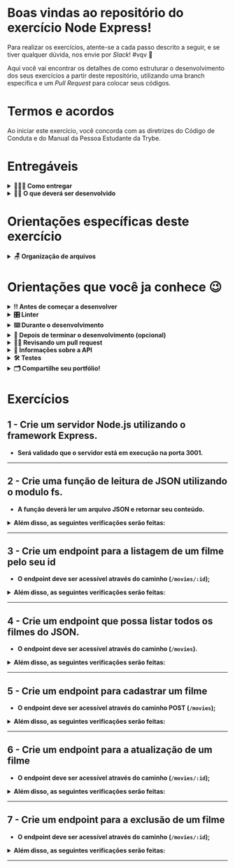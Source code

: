 # Boas vindas ao repositório do exercício Node Express!

Para realizar os exercícios, atente-se a cada passo descrito a seguir, e se tiver qualquer dúvida, nos envie por _Slack_! #vqv 🚀

Aqui você vai encontrar os detalhes de como estruturar o desenvolvimento dos seus exercícios a partir deste repositório, utilizando uma branch específica e um _Pull Request_ para colocar seus códigos.

# Termos e acordos

Ao iniciar este exercício, você concorda com as diretrizes do Código de Conduta e do Manual da Pessoa Estudante da Trybe.

# Entregáveis

<details>
  <summary><strong>🤷🏽‍♀️ Como entregar</strong></summary><br />

  Para entregar os seus exercícios você deverá criar um *Pull Request* neste repositório.

  Lembre-se que você pode consultar nosso conteúdo sobre [Git & GitHub](https://app.betrybe.com/learn/course/5e938f69-6e32-43b3-9685-c936530fd326/module/fc998c60-386e-46bc-83ca-4269beb17e17/section/fe827a71-3222-4b4d-a66f-ed98e09961af/day/35e03d5e-6341-4a8c-84d1-b4308b2887ef/lesson/573db55d-f451-455d-bdb5-66545668f436) e nosso [Blog - Git & GitHub](https://blog.betrybe.com/tecnologia/git-e-github/) sempre que precisar!
</details>

<details>
  <summary><strong>👨‍💻 O que deverá ser desenvolvido</strong></summary><br />

  Para este exercício, você vai criar uma _API_ de filmes utilizando _Node & Express_.
  Você irá desenvolver um servidor express onde seja possível acessar a todos os endpoints da aplicação **(CRUD)**.

  Você irá criar alguns _endpoints_ que irão ler e escrever em um banco de dados, este banco de dados será um arquivo _JSON_.

  ---

  ⚠️ **Dicas Importantes** ⚠️:

  - Não haverá front-end neste exercício, portanto não se preocupe com a visualização, apenas com as funcionalidades;
  
</details>

# Orientações específicas deste exercício

<details>
  <summary><strong>🪑 Organização de arquivos<strong></summary><br />

  - Sua aplicação deve ser executada na porta `3001`;<br/>
  - Sua API deve ser desenvolvida dentro da pasta `./src`;<br/>
  - Separe as configurações da sua aplicação em `src/app.js` e `src/server.js`, o app será utilizado pelo teste.<br/>
</details>

# Orientações que você ja conhece :wink:

<details>
  <summary><strong>‼️ Antes de começar a desenvolver</strong></summary><br />

  1. Clone o repositório

  - `git clone git@github.com:tryber/sd-0x-exercise-welcome-node.git`.
  - Entre na pasta do repositório que você acabou de clonar:
    - `cd sd-0x-exercise-welcome-node`

  2. Instale as dependências [**Caso existam**]

  - `npm install`

  3. Crie uma branch a partir da branch `main`

  - Verifique se você está na branch `main`
    - Exemplo: `git branch`
  - Se você não estiver, mude para a branch `main`
    - Exemplo: `git checkout main`
  - Agora crie uma branch à qual você vai submeter os `commits` do seu exercício
    - Você deve criar uma branch no seguinte formato: `nome-de-usuario-nome-do-exercicio`
    - Exemplo: `git checkout -b joaozinho-sd-0x-exercise-welcome-node`

  4. Adicione as mudanças ao _stage_ do Git e faça um `commit`

  - Verifique que as mudanças ainda não estão no _stage_
    - Exemplo: `git status` (deve aparecer listada a pasta _joaozinho_ em vermelho)
  - Adicione o novo arquivo ao _stage_ do Git
      - Exemplo:
        - `git add .` (adicionando todas as mudanças - _que estavam em vermelho_ - ao stage do Git)
        - `git status` (deve aparecer listado o arquivo _joaozinho/README.md_ em verde)
  - Faça o `commit` inicial
      - Exemplo:
        - `git commit -m 'iniciando o exercício x'` (fazendo o primeiro commit)
        - `git status` (deve aparecer uma mensagem tipo _nothing to commit_ )

  5. Adicione a sua branch com o novo `commit` ao repositório remoto

  - Usando o exemplo anterior: `git push -u origin joaozinho-sd-0x-exercise-welcome-node`

  6. Crie um novo `Pull Request` _(PR)_

  - Vá até a página de _Pull Requests_ do [repositório no GitHub](https://github.com/tryber/sd-0x-exercise-welcome-node/pulls)
  - Clique no botão verde _"New pull request"_
  - Clique na caixa de seleção _"Compare"_ e escolha a sua branch **com atenção**
  - Clique no botão verde _"Create pull request"_
  - Adicione uma descrição para o _Pull Request_ e clique no botão verde _"Create pull request"_
  - **Não se preocupe em preencher mais nada por enquanto!**
  - Volte até a [página de _Pull Requests_ do repositório](https://github.com/tryber/sd-0x-exercise-welcome-node/pulls) e confira que o seu _Pull Request_ está criado

</details>
<details>
   <summary><strong>🎛 Linter</strong></summary><br />

  Usaremos o [ESLint](https://eslint.org/) para fazer a análise estática do seu código.

  Este exercício já vem com as dependências relacionadas ao _linter_ configuradas nos arquivos `package.json`.

  Para poder rodar o `ESLint` em um exercício basta executar o comando `npm install` dentro do exercício e depois `npm run lint`. Se a análise do `ESLint` encontrar problemas no seu código, tais problemas serão mostrados no seu terminal. Se não houver problema no seu código, nada será impresso no seu terminal.

  Você pode também instalar o plugin do `ESLint` no `VSCode`. Para isso, basta fazer o download do [plugin `ESLint`](https://marketplace.visualstudio.com/items?itemName=dbaeumer.vscode-eslint) e instalá-lo.

  ⚠️ Pull requests com issues de linter não serão avaliadas. Atente-se para resolvê-las antes de finalizar o desenvolvimento! ⚠️

  </details>
  <details>
  <summary><strong>⌨️ Durante o desenvolvimento</strong></summary><br />

  - Faça `commits` das alterações que você fizer no código regularmente


  - Lembre-se de sempre após um (ou alguns) `commits` atualizar o repositório remoto


  - Os comandos que você utilizará com mais frequência são:
    1. `git status` _(para verificar o que está em vermelho - fora do stage - e o que está em verde - no stage)_
    2. `git add` _(para adicionar arquivos ao stage do Git)_
    3. `git commit` _(para criar um commit com os arquivos que estão no stage do Git)_
    4. `git push -u nome-da-branch` _(para enviar o commit para o repositório remoto na primeira vez que fizer o `push` de uma nova branch)_
    5. `git push` _(para enviar o commit para o repositório remoto após o passo anterior)_

</details>
<details>
<summary><strong>🤝 Depois de terminar o desenvolvimento (opcional)</strong></summary><br />

Para sinalizar que o seu exercício está pronto para o _"Code Review"_ dos seus colegas, faça o seguinte:

- Vá até a página **DO SEU** _Pull Request_, adicione a label de _"code-review"_ e marque seus colegas:

  - No menu à direita, clique no _link_ **"Labels"** e escolha a _label_ **code-review**;

  - No menu à direita, clique no _link_ **"Assignees"** e escolha **o seu usuário**;

  - No menu à direita, clique no _link_ **"Reviewers"** e digite `students`, selecione o time `tryber/students-sd-0x`.

Caso tenha alguma dúvida, [aqui tem um video explicativo](https://vimeo.com/362189205).

</details>

<details>
  <summary><strong>🕵🏿 Revisando um pull request</strong></summary><br />

  Use o conteúdo sobre [Code Review](https://app.betrybe.com/learn/course/5e938f69-6e32-43b3-9685-c936530fd326/module/f04cdb21-382e-4588-8950-3b1a29afd2dd/section/b3af2f05-08e5-4b4a-9667-6f5f729c351d/lesson/36268865-fc46-40c7-92bf-cbded9af9006) para te ajudar a revisar os _Pull Requests_.

</details>

<details>
  <summary><strong>🍪 Informações sobre a API </strong></summary><br />

  **⚠️ Leia as informações abaixo atentamente e siga à risca o que for pedido. ⚠️**

  **👀 Observações importantes:**

  - O não cumprimento de um requisito, total ou parcialmente, impactará em sua avaliação;

  - O exercício deve rodar na porta **3001**;

  - O arquivo `app.js` deve existir para rodar corretamente os testes.

</details>

<details>
  <summary><strong>🛠 Testes</strong></summary><br />

  Usaremos o [Jest](https://jestjs.io/pt-BR/) e o [Frisby](https://docs.frisbyjs.com/) para fazer os testes de API.

  Este projeto já vem configurado e com suas dependências

  ### Executando todos os testes

  Para poder executar os testes, inicie sua aplicação com `npm run dev`, em seguida, basta executar o comando `npm test` e **todos** os seus testes serão executados.

  ### Executando um teste específico

  Para executar um teste expecífico, inicie sua aplicação com `npm run dev`, em seguida, basta executar o comando `npm test nome-do-teste`.

  > Colocamos o número do requisito como pré-fixo para facilitar, veja abaixo. 

  Ex: Para executar o teste referente ao **01-createExpressServer**, basta digitar `npm test 01`.
</details>

<details>
  <summary><strong>🗂 Compartilhe seu portfólio!</strong></summary><br />

  Você sabia que o LinkedIn é a principal rede social profissional e compartilhar o seu aprendizado lá é muito importante para quem deseja construir uma carreira de sucesso? Compartilhe esse projeto no seu LinkedIn, marque o perfil da Trybe (@trybe) e mostre para a sua rede toda a sua evolução.

</details>


# Exercícios
## 1 - Crie um servidor Node.js utilizando o framework Express.

- Será validado que o servidor está em execução na porta 3001.

---

## 2 - Crie uma função de leitura de JSON utilizando o modulo fs.

- A função deverá ler um arquivo JSON e retornar seu conteúdo.

<details close>
  <summary>Além disso, as seguintes verificações serão feitas:</summary>

  <br>

  > 👉 A função deve ser implementada no arquivo `src/utils/readJsonData`.
   - **[Será validado que é possivel utilizar a função readJsonData]**
   
</details>

---

## 3 - Crie um endpoint para a listagem de um filme pelo seu id

- O endpoint deve ser acessível através do caminho (`/movies/:id`);

<details close>
  <summary>Além disso, as seguintes verificações serão feitas:</summary>

  <br>

  > 👉 Para caso os dados enviados sejam inválidos
   - **[Será validado que não é possível listar um filme inexistente]**
    - O resultado retornado para listar um filme inexistente deve seguir a seguinte estrutura _status http_ `400`: e

      ```json
      {
        "message": "Filme não encontrado"
      }
      ```

  - **[Será validado que é possível listar um filme]**
    - O resultado retornado para listar um filme deve seguir a seguinte estrutura _status http_ `200`: e
      ```json
      {
        "id": 1,
        "movie": "Avatar",
        "price": 5
      }
      ```
</details>

---

## 4 - Crie um endpoint que possa listar todos os filmes do JSON.

- O endpoint deve ser acessível através do caminho (`/movies`).

<details close>
 <summary>Além disso, as seguintes verificações serão feitas:</summary>

  <br>

  > 👉 Para caso haja problemas no login.
  - **[Será validado todos os filmes serão retornados]**
    - O resultado retornado deverá ser um _status http_ `200` e
    ```json
      [
        {
          "id": 1,
          "movie": "Avatar",
          "price": 5
        },
        {
          "id": 2,
          "movie": "Gente Grande",
          "price": 2
        },
        //...
      ]
    ```
</details>

---

## 5 - Crie um endpoint para cadastrar um filme

- O endpoint deve ser acessível através do caminho **POST** (`/movies`);

<details close>
  <summary>Além disso, as seguintes verificações serão feitas:</summary>

  <br>

  - O corpo da requisição deve seguir o seguinte formato:

    ```json
      {
        "movie": "Vingadores",
        "price": 5
      }
    ```
  
  - O resultado retornado ao cadastrar um novo filme deverá ser um _status http_ `401` com o corpo da resposta sendo os dados do filme que foi cadastrado.
    
    ```json
    {
      "id": 999 /* o id criado no arquivo JSON */,
      "movie": "Vingadores",
      "price": 5
    }
    ```
</details>

---

## 6 - Crie um endpoint para a atualização de um filme

- O endpoint deve ser acessível através do caminho (`/movies/:id`);

<details close>
  <summary>Além disso, as seguintes verificações serão feitas:</summary>

  <br>

  - O corpo da requisição deve seguir o seguinte formato:

    ```json
    {
      "movie": "Harry Potter",
      "price": 10
    }
    ```
  - O resultado retornado ao atualizar um filme deverá ser um _status http_ `200` com o corpo da resposta sendo os dados do novo filme.
    
    ```json
    {
      "id": 123,
      "movie": "Harry Potter",
      "price": 10
    }
    ```


</details>

---

## 7 - Crie um endpoint para a exclusão de um filme

- O endpoint deve ser acessível através do caminho (`/movies/:id`);

<details close>
  <summary>Além disso, as seguintes verificações serão feitas:</summary>

  <br>

  - **[Será validado que o filme foi removido do JSON]**
    - O resultado retornado ao remover um filme deverá ser conforme exibido abaixo, com um _status http_ `200`:
     ```json
    {
      "message": "Filme deletado com sucesso"
    }
    ```

</details>

---